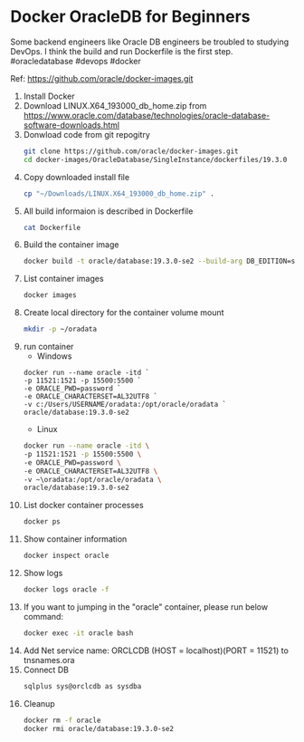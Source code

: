 # Docker OracleDB for Beginners

Some backend engineers like Oracle DB engineers be troubled to studying DevOps. I think the build and run Dockerfile is the first step.
 #oracledatabase  #devops #docker

Ref: https://github.com/oracle/docker-images.git

1. Install Docker
1. Download LINUX.X64_193000_db_home.zip from 
https://www.oracle.com/database/technologies/oracle-database-software-downloads.html
1. Donwload code from git repogitry
    ```bash
    git clone https://github.com/oracle/docker-images.git
    cd docker-images/OracleDatabase/SingleInstance/dockerfiles/19.3.0
    ```
1. Copy downloaded install file
    ```bash
    cp "~/Downloads/LINUX.X64_193000_db_home.zip" .
    ```
1. All build informaion is described in Dockerfile
    ```bash
    cat Dockerfile
    ```
1. Build the container image
    ```bash
    docker build -t oracle/database:19.3.0-se2 --build-arg DB_EDITION=se2 .
    ```
1. List container images
    ```bash
    docker images
    ```
1. Create local directory for the container volume mount
    ```bash
    mkdir -p ~/oradata
    ```
1. run container
    * Windows
    ```powersehll
    docker run --name oracle -itd `
    -p 11521:1521 -p 15500:5500 `
    -e ORACLE_PWD=password `
    -e ORACLE_CHARACTERSET=AL32UTF8 `
    -v c:/Users/USERNAME/oradata:/opt/oracle/oradata `
    oracle/database:19.3.0-se2
    ```
    * Linux
    ```bash
    docker run --name oracle -itd \
    -p 11521:1521 -p 15500:5500 \
    -e ORACLE_PWD=password \
    -e ORACLE_CHARACTERSET=AL32UTF8 \
    -v ~\oradata:/opt/oracle/oradata \
    oracle/database:19.3.0-se2
    ```
1. List docker container processes
    ```bash
    docker ps
    ```
1. Show container information
    ```bash
    docker inspect oracle
    ```
1. Show logs
    ```bash
    docker logs oracle -f
    ```
1. If you want to jumping in  the "oracle" container, please run below command:
    ```bash
    docker exec -it oracle bash
    ```
1. Add Net service name: ORCLCDB (HOST = localhost)(PORT = 11521) to tnsnames.ora
1. Connect DB
    ```bash
    sqlplus sys@orclcdb as sysdba
    ```
1. Cleanup
    ```bash
    docker rm -f oracle
    docker rmi oracle/database:19.3.0-se2
    ```
